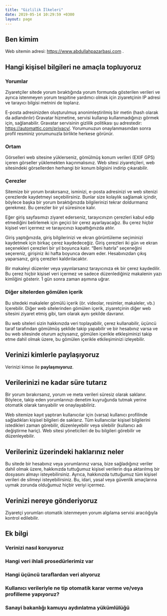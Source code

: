 ```yaml
---
title: "Gizlilik İlkeleri"
date: 2019-05-14 10:29:59 +0300
layout: page
---
```


## Ben kimim

Web sitemin adresi: https://www.abdullahpazarbasi.com .

## Hangi kişisel bilgileri ne amaçla topluyoruz

### Yorumlar

Ziyaretçiler sitede yorum bıraktığında yorum formunda gösterilen verileri ve ayrıca istenmeyen yorum tespitine yardımcı olmak için ziyaretçinin IP adresi ve tarayıcı bilgisi metnini de toplarız.

E-posta adresinizden oluşturulmuş anonimleştirilmiş bir metin (hash olarak da adlandırılır) Gravatar hizmetine, servisi kullanıp kullanmadığınızı görmek için, sağlanabilir. Gravatar servisinin gizlilik politikası şu adrestedir: https://automattic.com/privacy/. Yorumunuzun onaylanmasından sonra profil resminiz yorumunuzla birlikte herkese görünür.

### Ortam

Görselleri web sitesine yüklerseniz, gömülmüş konum verileri (EXIF GPS) içeren görseller yüklemekten kaçınmalısınız. Web sitesi ziyaretçileri, web sitesindeki görsellerden herhangi bir konum bilgisini indirip çıkarabilir.

### Çerezler

Sitemize bir yorum bırakırsanız, isminizi, e-posta adresinizi ve web sitenizi çerezlerde kaydetmeyi seçebilirsiniz. Bunlar size kolaylık sağlamak içindir, böylece başka bir yorum bıraktığınızda bilgilerinizi tekrar doldurmanız gerekmez. Bu çerezler bir yıl süresince kalır.

Eğer giriş sayfasımızı ziyaret ederseniz, tarayıcınızın çerezleri kabul edip etmediğini belirlemek için geçici bir çerez ayarlayacağız. Bu çerez hiçbir kişisel veri içermez ve tarayıcınızı kapattığınızda atılır.

Giriş yaptığınızda, giriş bilgilerinizi ve ekran görüntüleme seçiminizi kaydetmek için birkaç çerez kaydedeceğiz. Giriş çerezleri iki gün ve ekran seçenekleri çerezleri bir yıl boyunca kalır. “Beni hatırla” seçeneğini seçereniz, girişiniz iki hafta boyunca devam eder. Hesabınızdan çıkış yaparsanız, giriş çerezleri kaldırılacaktır.

Bir makaleyi düzenler veya yayınlarsanız tarayıcınıza ek bir çerez kaydedilir. Bu çerez hiçbir kişisel veri içermez ve sadece düzenlediğiniz makalenin yazı kimliğini gösterir. 1 gün sonra zaman aşımına uğrar.

### Diğer sitelerden gömülen içerik

Bu sitedeki makaleler gömülü içerik (ör. videolar, resimler, makaleler, vb.) Içerebilir. Diğer web sitelerinden gömülen içerik, ziyaretçinin diğer web sitesini ziyaret etmiş gibi, tam olarak aynı şekilde davranır.

Bu web siteleri sizin hakkınızda veri toplayabilir, çerez kullanabilir, üçüncü taraf tarafından gömülmüş şeklide takip yapabilir ve bir hesabınız varsa ve bu web sitesinde oturum açtıysanız, gömülen içerikle etkleşiminizi takip etme dahil olmak üzere, bu gömülen içerikle etkileşiminizi izleyebilir.

## Verinizi kimlerle paylaşıyoruz

Verinizi kimse ile **paylaşmıyoruz**.

## Verilerinizi ne kadar süre tutarız

Bir yorum bırakırsanız, yorum ve meta verileri süresiz olarak saklanır. Böylece, takip eden yorumlarınızı denetim kuyruğunda tutmak yerine otomatik olarak tanıyabilir ve onaylayabiliriz.

Web sitemize kayıt yaptıran kullanıcılar için (varsa) kullanıcı profilinde sağladıkları kişisel bilgileri de saklarız. Tüm kullanıcılar kişisel bilgilerini istedikleri zaman görebilir, düzenleyebilir veya silebilir (kullanıcı adı değiştirme hariç). Web sitesi yöneticileri de bu bilgileri görebilir ve düzenleyebilir.

## Verileriniz üzerindeki haklarınız neler

Bu sitede bir hesabınız veya yorumlarınız varsa, bize sağladığınız veriler dahil olmak üzere, hakkınızda tuttuğumuz kişisel verilerin dışa aktarılmış bir dosyasını almayı isteyebilirsiniz. Ayrıca, hakkınızda tuttuğumuz tüm kişisel verileri de silmeyi isteyebilirsiniz. Bu, idari, yasal veya güvenlik amaçlarına uymak zorunda olduğumuz hiçbir veriyi içermez.

## Verinizi nereye gönderiyoruz

Ziyaretçi yorumları otomatik istenmeyen yorum algılama servisi aracılığıyla kontrol edilebilir.

## Ek bilgi

### Verinizi nasıl koruyoruz

### Hangi veri ihlali prosedürlerimiz var

### Hangi üçüncü taraflardan veri alıyoruz

### Kullanıcı verileriyle ne tip otomatik karar verme ve/veya profilleme yapıyoruz?

### Sanayi bakanlığı kamuyu aydınlatma yükümlülüğü